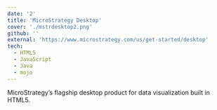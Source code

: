 ```yaml
---
date: '2'
title: 'MicroStrategy Desktop'
cover: './mstrdesktop2.png'
github: ''
external: 'https://www.microstrategy.com/us/get-started/desktop'
tech:
  - HTML5
  - JavaScript
  - Java
  - mojo
---
```


MicroStrategy’s flagship desktop product for data visualization built in HTML5.
